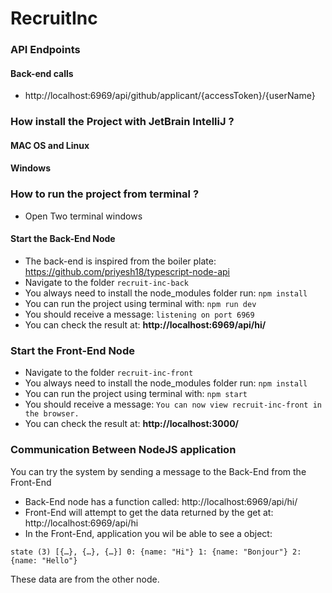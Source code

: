 
# RecruitInc

### API Endpoints

#### Back-end calls

- http://localhost:6969/api/github/applicant/{accessToken}/{userName}

### How install the Project with JetBrain IntelliJ ?

#### MAC OS and Linux

#### Windows 


### How to run the project from terminal ?
- Open Two terminal windows 
#### Start the Back-End Node 
 - The back-end is inspired from the boiler plate: https://github.com/priyesh18/typescript-node-api
 - Navigate to the folder `recruit-inc-back`
 - You always need to install the node_modules folder
 run:  `npm install`
 - You can run the project using terminal with: `npm run dev`
 - You should receive a message: `listening on port 6969`
 - You can check the result at: **http://localhost:6969/api/hi/**

 ### Start the Front-End Node
  - Navigate to the folder `recruit-inc-front`
 - You always need to install the node_modules folder
 run:  `npm install`
 - You can run the project using terminal with: `npm start`
 - You should receive a message: `You can now view recruit-inc-front in the browser.`
 - You can check the result at: **http://localhost:3000/**


### Communication Between NodeJS application
You can try the system by sending a message to the Back-End from the Front-End
- Back-End node has a function called: http://localhost:6969/api/hi/
- Front-End will attempt to get the data returned by the get at: http://localhost:6969/api/hi
- In the Front-End, application you wil be able to see a object:

`state (3) [{…}, {…}, {…}] 0: {name: "Hi"} 1: {name: "Bonjour"} 2: {name: "Hello"} `

These data are from the other node. 

